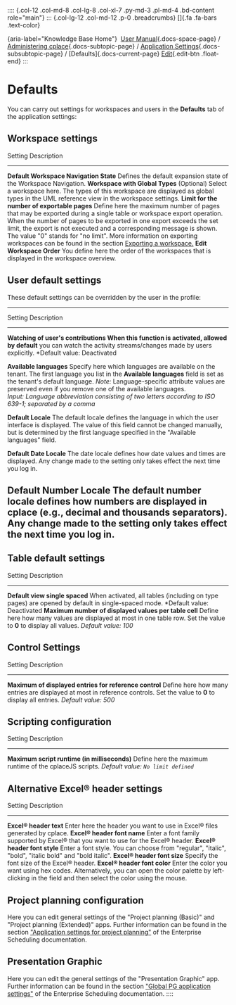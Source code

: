 :::: {.col-12 .col-md-8 .col-lg-8 .col-xl-7 .py-md-3 .pl-md-4 .bd-content role="main"}
::: {.col-lg-12 .col-md-12 .p-0 .breadcrumbs}
[]{.fa .fa-bars .text-color}

[](https://docs.cplace.io/){aria-label="Knowledge Base Home"}  [User
Manual](/user-manual-en/){.docs-space-page} / [Administering
cplace](/user-manual-en/cplace-administrieren/){.docs-subtopic-page} /
[Application
Settings](/user-manual-en/cplace-administrieren/applikationseinstellungen/){.docs-subsubtopic-page}
/ [Defaults]{.docs-current-page} [
Edit](https://github.com/collaborationfactory/cplace-doc-user-enu/blob/release/25.2/cplace-administrieren/applikationseinstellungen/voreinstellungen.md){.edit-btn
.float-end}
:::

# Defaults

You can carry out settings for workspaces and users in the **Defaults**
tab of the application settings:

## Workspace settings

  Setting                                        Description
  ---------------------------------------------- --------------------------------------------------------------------------------------------------------------------------------------------------------------------------------------------------------------------------------------------------------------------------------------------------------------------------------------------------------------------------------------------------------------------------------------------------------------------------------------
  **Default Workspace Navigation State**         Defines the default expansion state of the Workspace Navigation.
  **Workspace with Global Types**                (Optional) Select a workspace here. The types of this workspace are displayed as global types in the UML reference view in the workspace settings.
  **Limit for the number of exportable pages**   Define here the maximum number of pages that may be exported during a single table or workspace export operation. When the number of pages to be exported in one export exceeds the set limit, the export is not executed and a corresponding message is shown. The value "0" stands for "no limit". More information on exporting workspaces can be found in the section [Exporting a workspace.](/user-manual-en/cplace-konfigurieren/arbeitsbereiche/arbeitsbereich-exportieren/)
  **Edit Workspace Order**                       You define here the order of the workspaces that is displayed in the workspace overview.

## User default settings

These default settings can be overridden by the user in the profile:

  -----------------------------------------------------------------------
  Setting                             Description
  ----------------------------------- -----------------------------------
  **Watching of user's contributions  When this function is activated,
  allowed by default**                you can watch the activity
                                      streams/changes made by users
                                      explicitly. \*Default value:
                                      Deactivated

  **Available languages**             Specify here which languages are
                                      available on the tenant. The first
                                      language you list in the
                                      **Available languages** field is
                                      set as the tenant's default
                                      language. *Note:* Language-specific
                                      attribute values are preserved even
                                      if you remove one of the available
                                      languages.\
                                      *Input: Language abbreviation
                                      consisting of two letters according
                                      to ISO 639-1; separated by a comma*

  **Default Locale**                  The default locale defines the
                                      language in which the user
                                      interface is displayed. The value
                                      of this field cannot be changed
                                      manually, but is determined by the
                                      first language specified in the
                                      "Available languages" field.

  **Default Date Locale**             The date locale defines how date
                                      values and times are displayed. Any
                                      change made to the setting only
                                      takes effect the next time you log
                                      in.

  **Default Number Locale**           The default number locale defines
                                      how numbers are displayed in cplace
                                      (e.g., decimal and thousands
                                      separators). Any change made to the
                                      setting only takes effect the next
                                      time you log in.
  -----------------------------------------------------------------------

## Table default settings

  Setting                                                 Description
  ------------------------------------------------------- ----------------------------------------------------------------------------------------------------------------------------------------
  **Default view single spaced**                          When activated, all tables (including on type pages) are opened by default in single-spaced mode. \*Default value: Deactivated
  **Maximum number of displayed values per table cell**   Define here how many values are displayed at most in one table row. Set the value to **0** to display all values. *Default value: 100*

## Control Settings

  Setting                                                  Description
  -------------------------------------------------------- -----------------------------------------------------------------------------------------------------------------------------------------------
  **Maximum of displayed entries for reference control**   Define here how many entries are displayed at most in reference controls. Set the value to **0** to display all entries. *Default value: 500*

## Scripting configuration

  Setting                                        Description
  ---------------------------------------------- ----------------------------------------------------------------------------------------------
  **Maximum script runtime (in milliseconds)**   Define here the maximum runtime of the cplaceJS scripts. *Default value: `No limit defined`*

## Alternative Excel® header settings

  Setting                        Description
  ------------------------------ ------------------------------------------------------------------------------------------------------------------------------------------------------------------
  **Excel® header text**         Enter here the header you want to use in Excel® files generated by cplace.
  **Excel® header font name**    Enter a font family supported by Excel® that you want to use for the Excel® header.
  **Excel® header font style**   Enter a font style. You can choose from "regular", "italic", "bold", "italic bold" and "bold italic".
  **Excel® header font size**    Specify the font size of the Excel® header.
  **Excel® header font color**   Enter the color you want using hex codes. Alternatively, you can open the color palette by left-clicking in the field and then select the color using the mouse.

## Project planning configuration

Here you can edit general settings of the "Project planning (Basic)" and
"Project planning (Extended)" apps. Further information can be found in
the section ["Application settings for project
planning"](/enterprise-scheduling-en/applikationseinstellungen-zur-projektplanung/)
of the Enterprise Scheduling documentation.

## Presentation Graphic

Here you can edit the general settings of the "Presentation Graphic"
app. Further information can be found in the section ["Global PG
application
settings"](/enterprise-scheduling-en/praesentationsgrafik/globale-pg-applikationseinstellung/)
of the Enterprise Scheduling documentation.
::::
